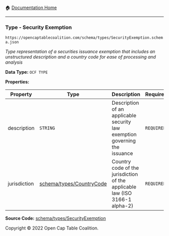 :house: [Documentation Home](/README.md)

---

### Type - Security Exemption

`https://opencaptablecoalition.com/schema/types/SecurityExemption.schema.json`

_Type representation of a securities issuance exemption that includes an unstructured description and a country code for ease of processing and analysis_

**Data Type:** `OCF TYPE`

**Properties:**

| Property     | Type                                                          | Description                                                                 | Required   |
| ------------ | ------------------------------------------------------------- | --------------------------------------------------------------------------- | ---------- |
| description  | `STRING`                                                      | Description of an applicable security law exemption governing the issuance  | `REQUIRED` |
| jurisdiction | [schema/types/CountryCode](/docs/schema/types/CountryCode.md) | Country code of the jurisdiction of the applicable law (ISO 3166-1 alpha-2) | `REQUIRED` |

**Source Code:** [schema/types/SecurityExemption](/schema/types/SecurityExemption.schema.json)

Copyright © 2022 Open Cap Table Coalition.
